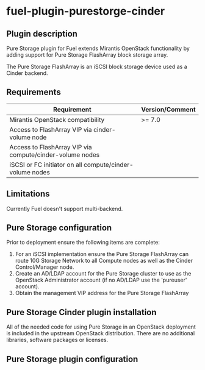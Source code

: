 fuel-plugin-purestorge-cinder
============

Plugin description
--------------

Pure Storage plugin for Fuel extends Mirantis OpenStack functionality by
adding support for Pure Storage FlashArray block storage array.

The Pure Storage FlashArray is an iSCSI block storage device used as a
Cinder backend.

Requirements
------------

| Requirement                                              | Version/Comment |
|----------------------------------------------------------|-----------------|
| Mirantis OpenStack compatibility                         | >= 7.0          |
| Access to FlashArray VIP via cinder-volume node          |                 |
| Access to FlashArray VIP via compute/cinder-volume nodes |                 |
| iSCSI or FC initiator on all compute/cinder-volume nodes |                 |

Limitations
-----------

Currently Fuel doesn't support multi-backend.

Pure Storage configuration
---------------------

Prior to deployment ensure the following items are complete:
1. For an iSCSI implementation ensure the Pure Storage FlashArray can route 10G Storage Network 
   to all Compute nodes as well as the Cinder Control/Manager node.
2. Create an AD/LDAP account for the Pure Storage cluster to use as the OpenStack Administrator
   account (if no AD/LDAP use the 'pureuser' account).
3. Obtain the management VIP address for the Pure Storage FlashArray

Pure Storage Cinder plugin installation
---------------------------

All of the needed code for using Pure Storage in an OpenStack deployment is
included in the upstream OpenStack distribution.  There are no additional
libraries, software packages or licenses.

Pure Storage plugin configuration
----------------------------
